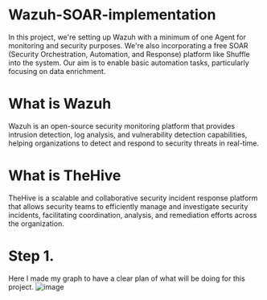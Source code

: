 # Wazuh-SOAR-implementation
In this project, we're setting up Wazuh with a minimum of one Agent for monitoring and security purposes. We're also incorporating a free SOAR (Security Orchestration, Automation, and Response) platform like Shuffle into the system. Our aim is to enable basic automation tasks, particularly focusing on data enrichment.

# What is Wazuh
Wazuh is an open-source security monitoring platform that provides intrusion detection, log analysis, and vulnerability detection capabilities, helping organizations to detect and respond to security threats in real-time.

# What is TheHive
TheHive is a scalable and collaborative security incident response platform that allows security teams to efficiently manage and investigate security incidents, facilitating coordination, analysis, and remediation efforts across the organization.

# Step 1. 
Here I made my graph to have a clear plan of what will be doing for this project. 
![image](https://github.com/sharpleynate/Wazuh-SOAR-implementation/assets/114451775/9a168a0e-f721-4339-ba1b-88ead5a14537)

